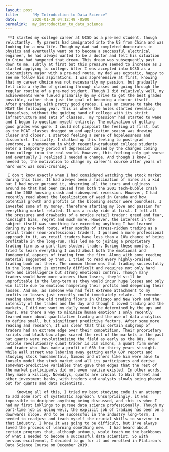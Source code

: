 ```yaml
---
layout: post
title:      "My Introduction to Data Science"
date:       2020-01-30 04:12:49 -0500
permalink:  my_introduction_to_data_science
---
```



     **I started my college career at UCSD as a pre-med student, though reluctantly.  My parents had immigrated into the US from China and was looking for a new life. Though my dad had completed doctorates in physics and eventually went on to become a successful electrical engineer, he had always wanted to be a doctor and felt his situation in China had hampered that dream. This dream was subsequently past down to me, subtly at first but this pressure seemed to increase as I started applying to college. After I was accepted into UCSD as a biochemistry major with a pre-med route, my dad was ecstatic, happy to see me follow his aspirations. I was apprehensive at first, knowing that my career choice was not necessarily my passion, but gradually fell into a rhythm of grinding through classes and going through the regular routine of a pre-med student. Though I did relatively well, my achievements were fueled primarily by my drive to get the best grades possible, rather than just the goal of becoming a doctor itself.  After graduating with pretty good grades, I was on course to take the MCAT the following year. This is where the holes started revealing themselves, without the guiding hand of college with its strict infrastructure and sets of classes,  my "passion" had started to wane and I began to question myself entirely. The motivation of getting good grades was gone. I could not pinpoint the feeling at first, but as the MCAT classes dragged on and application season was drawing closer and closer, I started feeling a sense of hopelessness and discomfort. Initially, I chalked up this feeling to post-grad syndrome, a phenomenon in which recently-graduated college students enter a temporary period of depression caused by the changes coming from college into the real world. However, this feeling only got worse and eventually I realized I needed a change. And though I knew I needed to, the motivation to change my career's course after years of hard work was soul-crushing.

     I don't know exactly when I had considered watching the stock market during this time. It had always been a fascination of mines as a kid but I had never pursued it, observing all the scars and ugliness around me that had been caused from both the 2001 tech-bubble crash and the 2008 housing crash and subsequent recession. However, I had recently read about the legalization of weed in Canada and how potential growth and profits in the blooming sector were boundless. I invested some of my money, therefore starting my love and passion for everything market related. It was a rocky ride at first. I felt all the pressures and drawbacks of a novice retail trader: greed and fear, hindsight bias, regret and much more. However, the interest in the subject itself was something far-exceeding anything I had learned during my pre-med route. After months of stress-ridden trading as a retail trader (non-professional trader), I pursued a more professional approach to it, as retail traders have less than a 10% chance of being profitable in the long-run. This led me to joining a proprietary trading firm as a part-time student trader. During these months, I tried to learn everything I could about both the emotional and fundamental aspects of trading from the firm. Along with some reading material suggested by them, I tried to read every highly-praised, trading book out there. The common theme was that trading successfully in the long-term is extremely difficult and requires not only hard work and intelligence but strong emotional control. Though many traders would have more winners than losers, they'd still be unprofitable in the long-term as they would incur huge losses and only win little due to emotions hampering their profits and deepening their losses. And me, as someone who had felt extreme attachment to my profits or losses just recently could immediately relate.  I remember reading about the old trading floors in Chicago and New York and the intensity of the trades and the day and though I loved trading and the markets, I did not want my daily mood to be determined by the ups and downs. Was there a way to minimize human emotion? I only recently learned more about quantitative trading and the use of data analytics to define small, but significant predictive factors. After some more reading and research, It was clear that this certain subgroup of traders had an extreme edge over their competition. Their proprietary scripts and black-box algos scared the rest of the markets in the past but quants were revolutionizing the field as early as the 80s. One notable revolutionary quant trader is Jim Simons, a quant firm owner and trader who  has made a profit of 66% for thirty years straight. While Wall street was laboring away getting early GDP reports and studying stock fundamentals, Simons and others like him were able to loosely model the stock market and all its participants and derive somewhat-predictive variables that gave them edges that the rest of the market participants did not even realize existed. In other words, they made a killing. Nowadays, quants are crucial to Wall Street and other investment banks, with traders and analysts slowly being phased out for quants and data scientists. 
     
		 Knowing all of this, I tried my best studying code in an attempt to add some sort of systematic approach. Unsurprisingly, it was impossible to decipher anything being discussed, and this is when I had my first inklings to pursue data science professionally. Though my part-time job is going well, the explicit job of trading has been on a downwards slope. And to be successful in the industry long-term, I needed to readjust and teach myself the crucial skills to survive in that industry. I knew it was going to be difficult, but I've always loved the process of learning something new.  I had heard about certain programs that, although arduous, would teach me the backbones of what I needed to become a successful data scientist. So with nervous excitement, I decided to go for it and enrolled in Flatiron's Data Science Course on December 2019.

